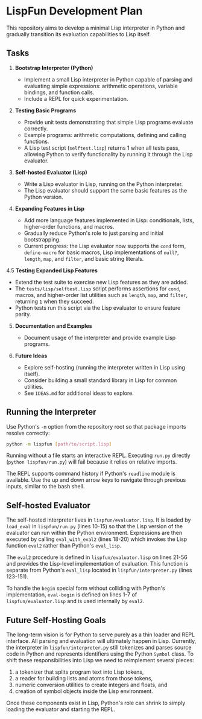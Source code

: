 # LispFun Development Plan

This repository aims to develop a minimal Lisp interpreter in Python and gradually transition its evaluation capabilities to Lisp itself.

## Tasks

1. **Bootstrap Interpreter (Python)**
   - Implement a small Lisp interpreter in Python capable of parsing and evaluating simple expressions: arithmetic operations, variable bindings, and function calls.
   - Include a REPL for quick experimentation.

2. **Testing Basic Programs**
   - Provide unit tests demonstrating that simple Lisp programs evaluate correctly.
   - Example programs: arithmetic computations, defining and calling functions.
   - A Lisp test script (`selftest.lisp`) returns 1 when all tests pass, allowing Python to verify functionality by running it through the Lisp evaluator.

3. **Self-hosted Evaluator (Lisp)**
   - Write a Lisp evaluator in Lisp, running on the Python interpreter.
   - The Lisp evaluator should support the same basic features as the Python version.

4. **Expanding Features in Lisp**
   - Add more language features implemented in Lisp: conditionals, lists, higher-order functions, and macros.
   - Gradually reduce Python's role to just parsing and initial bootstrapping.
   - Current progress: the Lisp evaluator now supports the `cond` form, `define-macro` for basic macros, Lisp implementations of `null?`, `length`, `map`, and `filter`, and basic string literals.

4.5 **Testing Expanded Lisp Features**
   - Extend the test suite to exercise new Lisp features as they are added.
   - The `tests/lisp/selftest.lisp` script performs assertions for `cond`, macros, and higher-order list utilities such as `length`, `map`, and `filter`, returning `1` when they succeed.
   - Python tests run this script via the Lisp evaluator to ensure feature parity.

5. **Documentation and Examples**
   - Document usage of the interpreter and provide example Lisp programs.

6. **Future Ideas**
   - Explore self-hosting (running the interpreter written in Lisp using itself).
   - Consider building a small standard library in Lisp for common utilities.
   - See `IDEAS.md` for additional ideas to explore.

## Running the Interpreter

Use Python's `-m` option from the repository root so that package imports resolve correctly:

```bash
python -m lispfun [path/to/script.lisp]
```

Running without a file starts an interactive REPL. Executing `run.py` directly
(`python lispfun/run.py`) will fail because it relies on relative imports.

The REPL supports command history if Python's `readline` module is available.
Use the up and down arrow keys to navigate through previous inputs, similar to
the bash shell.

## Self-hosted Evaluator

The self-hosted interpreter lives in `lispfun/evaluator.lisp`. It is loaded by `load_eval` in `lispfun/run.py` (lines 10-15) so that the Lisp version of the evaluator can run within the Python environment. Expressions are then executed by calling `eval_with_eval2` (lines 18-20) which invokes the Lisp function `eval2` rather than Python's `eval_lisp`.

The `eval2` procedure is defined in `lispfun/evaluator.lisp` on lines 21-56 and provides the Lisp-level implementation of evaluation. This function is separate from Python's `eval_lisp` located in `lispfun/interpreter.py` (lines 123-151).

To handle the `begin` special form without colliding with Python's implementation, `eval-begin` is defined on lines 1-7 of `lispfun/evaluator.lisp` and is used internally by `eval2`.

## Future Self-Hosting Goals

The long-term vision is for Python to serve purely as a thin loader and REPL interface.  All parsing and evaluation will ultimately happen in Lisp.
Currently, the interpreter in `lispfun/interpreter.py` still tokenizes and parses source code in Python and represents identifiers using the Python `Symbol` class.  To shift these responsibilities into Lisp we need to reimplement several pieces:

1. a tokenizer that splits program text into Lisp tokens,
2. a reader for building lists and atoms from those tokens,
3. numeric conversion utilities to create integers and floats, and
4. creation of symbol objects inside the Lisp environment.

Once these components exist in Lisp, Python's role can shrink to simply loading the evaluator and starting the REPL.
